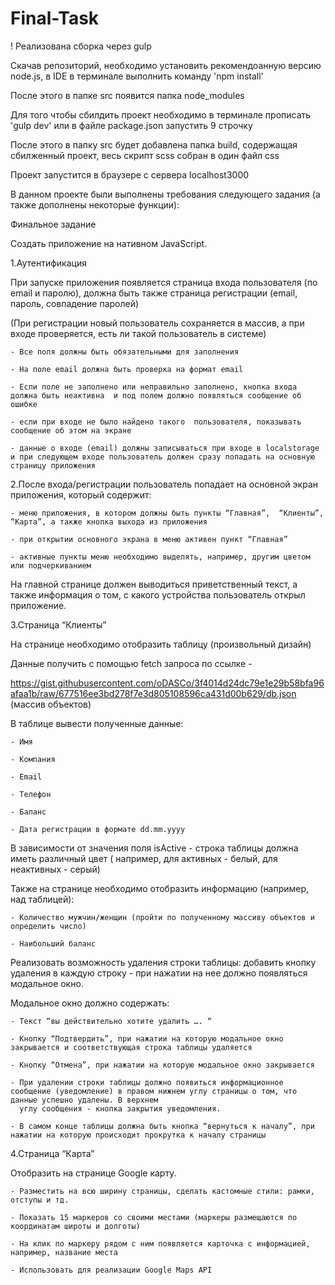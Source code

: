 # Final-Task

! Реализована сборка через gulp

  Скачав репозиторий, необходимо установить рекомендоанную версию node.js, в IDE в терминале выполнить команду 'npm install'
  
  После этого в папке src появится папка node_modules
  
  Для того чтобы сбилдить проект необходимо в терминале прописать 'gulp dev' или в файле package.json запустить 9 строчку
  
  После этого в папку src будет добавлена папка build, содержащая сбилженный проект, весь скрипт scss собран в один файл css
  
  Проект запустится в браузере с сервера localhost3000

В данном проекте были выполнены требования следующего задания (а также дополнены некоторые функции): 

  Финальное задание
  
  Создать приложение на нативном JavaScript.


  1.Аутентификация 
  
  При запуске приложения появляется страница входа пользователя (по email и паролю), должна быть также страница регистрации (email, пароль, совпадение паролей)
  
  (При регистрации новый пользователь сохраняется в массив, а при входе проверяется, есть ли такой пользователь в системе)
   
    - Все поля должны быть обязательными для заполнения
    
    - На поле email должна быть проверка на формат email
    
    - Если поле не заполнено или неправильно заполнено, кнопка входа должна быть неактивна  и под полем должно появляться сообщение об ошибке
    
    - если при входе не было найдено такого  пользователя, показывать сообщение об этом на экране
    
    - данные о входе (email) должны записываться при входе в localstorage и при следующем входе пользователь должен сразу попадать на основную страницу приложения


  2.После входа/регистрации пользователь попадает на основной экран приложения, который содержит:
    
    - меню приложения, в котором должны быть пункты “Главная”,  “Клиенты”, “Карта”, а также кнопка выхода из приложения
    
    - при открытии основного экрана в меню активен пункт “Главная”
    
    - активные пункты меню необходимо выделять, например, другим цветом или подчеркиванием
  
  На главной странице должен выводиться приветственный текст, а также информация о том, с какого устройства пользователь открыл приложение.

  
  3.Страница “Клиенты”
  
  На странице необходимо отобразить таблицу (произвольный дизайн)
  
  Данные получить с помощью fetch запроса по ссылке -  
  
  https://gist.githubusercontent.com/oDASCo/3f4014d24dc79e1e29b58bfa96afaa1b/raw/677516ee3bd278f7e3d805108596ca431d00b629/db.json (массив объектов)
  
  В таблице вывести полученные данные:
    
    - Имя
    
    - Компания
    
    - Email
    
    - Телефон
    
    - Баланс
    
    - Дата регистрации в формате dd.mm.yyyy
  
  В зависимости от значения поля isActive - строка таблицы должна иметь различный цвет ( например,  для активных - белый, для неактивных - серый)
  
  Также на странице необходимо отобразить информацию (например, над таблицей):
    
    - Количество мужчин/женщин (пройти по полученному массиву объектов и определить число)
    
    - Наибольший баланс 
  
  Реализовать возможность удаления строки таблицы: добавить кнопку удаления в каждую строку - при нажатии на нее должно появляться модальное окно. 
  
  Модальное окно должно содержать:
    
    - Текст “вы действительно хотите удалить …. “ 
    
    - Кнопку “Подтвердить”, при нажатии на которую модальное окно закрывается и соответствующая строка таблицы удаляется
    
    - Кнопку “Отмена”, при нажатии на которую модальное окно закрывается
    
    - При удалении строки таблицы должно появиться информационное сообщение (уведомление) в правом нижнем углу страницы о том, что данные успешно удалены. В верхнем         
      углу сообщения - кнопка закрытия уведомления.
    
    - В самом конце таблицы должна быть кнопка “вернуться к началу”, при нажатии на которую происходит прокрутка к началу страницы

  4.Страница “Карта”
  
  Отобразить на странице Google карту. 
    
    - Разместить на всю ширину страницы, сделать кастомные стили: рамки, отступы и тд.
    
    - Показать 15 маркеров со своими местами (маркеры размещаются по координатам широты и долготы) 
    
    - На клик по маркеру рядом с ним появляется карточка с информацией, например, название места
    
    - Использовать для реализации Google Maps API
